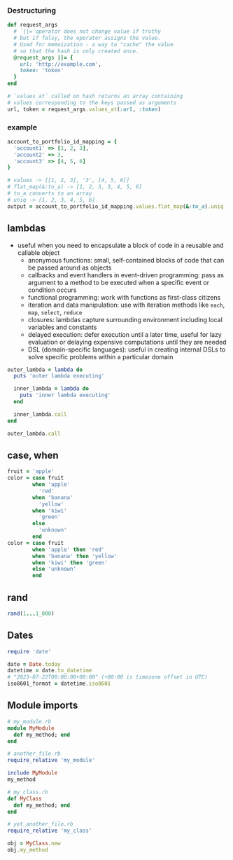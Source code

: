 ### Destructuring

```ruby
def request_args
  # `||=`operator does not change value if truthy
  # but if falsy, the operator assigns the value.
  # Used for memoization - a way to "cache" the value
  # so that the hash is only created once.
  @request_args ||= {
    url: 'http://example.com',
    token: 'token'
  }
end

# `values_at` called on hash returns an array containing
# values corresponding to the keys passed as arguments
url, token = request_args.values_at(:url, :token)
```

### example

```ruby
account_to_portfolio_id_mapping = {
  'account1' => [1, 2, 3],
  'account2' => 3,
  'account3' => [4, 5, 6]
}

# values -> [[1, 2, 3], '3', [4, 5, 6]]
# flat_map(&:to_a) -> [1, 2, 3, 3, 4, 5, 6]
# to_a converts to an array
# uniq -> [1, 2, 3, 4, 5, 6]
output = account_to_portfolio_id_mapping.values.flat_map(&:to_a).uniq
```

## lambdas

- useful when you need to encapsulate a block of code in a reusable and callable object
  - anonymous functions: small, self-contained blocks of code that can be passed around as objects
  - callbacks and event handlers in event-driven programming: pass as argument to a method to be executed when a specific event or condition occurs
  - functional programming: work with functions as first-class citizens
  - iteration and data manipulation: use with iteration methods like `each`, `map`, `select`, `reduce`
  - closures: lambdas capture surrounding environment including local variables and constants
  - delayed execution: defer execution until a later time, useful for lazy evaluation or delaying expensive computations until they are needed
  - DSL (domain-specific languages): useful in creating internal DSLs to solve specific problems within a particular domain

```ruby
outer_lambda = lambda do
  puts 'outer lambda executing'

  inner_lambda = lambda do
    puts 'inner lambda executing'
  end

  inner_lambda.call
end

outer_lambda.call
```

## case, when

```ruby
fruit = 'apple'
color = case fruit
        when 'apple'
          'red'
        when 'banana'
          'yellow'
        when 'kiwi'
          'green'
        else
          'unknown'
        end
color = case fruit
        when 'apple' then 'red'
        when 'banana' then 'yellow'
        when 'kiwi' then 'green'
        else 'unknown'
        end
```

## rand

```ruby
rand(1...1_000)
```

## Dates

```ruby
require 'date'

date = Date.today
datetime = date.to_datetime
# "2023-07-22T00:00:00+00:00" (+00:00 is timezone offset in UTC)
iso8601_format = datetime.iso8601
```

## Module imports

```ruby
# my_module.rb
module MyModule
  def my_method; end
end

# another_file.rb
require_relative 'my_module'

include MyModule
my_method

# my_class.rb
def MyClass
  def my_method; end
end

# yet_another_file.rb
require_relative 'my_class'

obj = MyClass.new
obj.my_method
```
